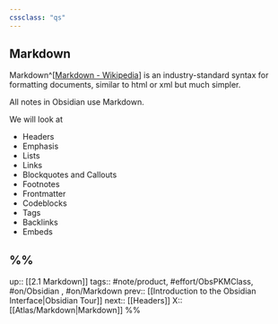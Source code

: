 ```yaml
---
cssclass: "qs"
---
```

## Markdown

Markdown^[[Markdown - Wikipedia](https://en.wikipedia.org/wiki/Markdown)] is an industry-standard syntax for formatting documents, similar to html or xml but much simpler.

All notes in Obsidian use Markdown.

We will look at 

- Headers 
- Emphasis
- Lists
- Links
- Blockquotes and Callouts
- Footnotes
- Frontmatter
- Codeblocks
- Tags
- Backlinks
- Embeds

%%
---
up:: [[2.1 Markdown]]
tags:: #note/product, #effort/ObsPKMClass, #on/Obsidian , #on/Markdown 
prev:: [[Introduction to the Obsidian Interface|Obsidian Tour]]
next:: [[Headers]]
X:: [[Atlas/Markdown|Markdown]]
%%